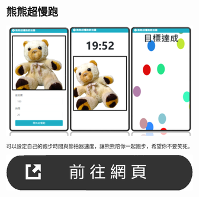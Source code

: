 # 熊熊超慢跑

![封面](thumbnail.png)

可以設定自己的跑步時間與節拍器速度，讓熊熊陪你一起跑步，希望你不要笑死。

[![前往網頁](https://github.com/micr0dust/image_saves/raw/master/img/button/btn-web-black-ch.png "前往網頁")](https://micr0dust.github.io/very-slow-jogging/)
